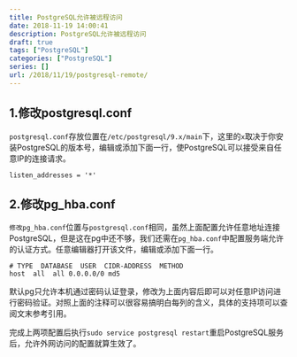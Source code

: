 ```yaml
---
title: PostgreSQL允许被远程访问
date: 2018-11-19 14:00:41
description: PostgreSQL允许被远程访问
draft: true
tags: ["PostgreSQL"]
categories: ["PostgreSQL"]
series: []
url: /2018/11/19/postgresql-remote/
---
```

## 1.修改postgresql.conf

`postgresql.conf`存放位置在`/etc/postgresql/9.x/main`下，这里的`x`取决于你安装PostgreSQL的版本号，编辑或添加下面一行，使PostgreSQL可以接受来自任意IP的连接请求。

```text
listen_addresses = '*'
```

## 2.修改pg_hba.conf

`修改pg_hba.conf`位置与`postgresql.conf`相同，虽然上面配置允许任意地址连接PostgreSQL，但是这在pg中还不够，我们还需在`pg_hba.conf`中配置服务端允许的认证方式。任意编辑器打开该文件，编辑或添加下面一行。

```text
# TYPE  DATABASE  USER  CIDR-ADDRESS  METHOD
host  all  all 0.0.0.0/0 md5
```

默认pg只允许本机通过密码认证登录，修改为上面内容后即可以对任意IP访问进行密码验证。对照上面的注释可以很容易搞明白每列的含义，具体的支持项可以查阅文末参考引用。

完成上两项配置后执行`sudo service postgresql restart`重启PostgreSQL服务后，允许外网访问的配置就算生效了。
